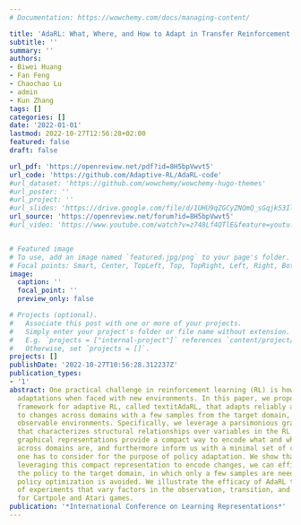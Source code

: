 ```yaml
---
# Documentation: https://wowchemy.com/docs/managing-content/

title: 'AdaRL: What, Where, and How to Adapt in Transfer Reinforcement Learning'
subtitle: ''
summary: ''
authors:
- Biwei Huang
- Fan Feng
- Chaochao Lu
- admin
- Kun Zhang
tags: []
categories: []
date: '2022-01-01'
lastmod: 2022-10-27T12:56:28+02:00
featured: false
draft: false

url_pdf: 'https://openreview.net/pdf?id=8H5bpVwvt5'
url_code: 'https://github.com/Adaptive-RL/AdaRL-code'
#url_dataset: 'https://github.com/wowchemy/wowchemy-hugo-themes'
#url_poster: ''
#url_project: ''
#url_slides: 'https://drive.google.com/file/d/1UHU9qZGCyZNQmQ_sGqjk53Il9w9PhZNx/view'
url_source: 'https://openreview.net/forum?id=8H5bpVwvt5'
#url_video: 'https://www.youtube.com/watch?v=z748Lf4QTlE&feature=youtu.be'


# Featured image
# To use, add an image named `featured.jpg/png` to your page's folder.
# Focal points: Smart, Center, TopLeft, Top, TopRight, Left, Right, BottomLeft, Bottom, BottomRight.
image:
  caption: ''
  focal_point: ''
  preview_only: false

# Projects (optional).
#   Associate this post with one or more of your projects.
#   Simply enter your project's folder or file name without extension.
#   E.g. `projects = ["internal-project"]` references `content/project/deep-learning/index.md`.
#   Otherwise, set `projects = []`.
projects: []
publishDate: '2022-10-27T10:56:28.312237Z'
publication_types:
- '1'
abstract: One practical challenge in reinforcement learning (RL) is how to make quick
  adaptations when faced with new environments. In this paper, we propose a principled
  framework for adaptive RL, called textitAdaRL, that adapts reliably and efficiently
  to changes across domains with a few samples from the target domain, even in partially
  observable environments. Specifically, we leverage a parsimonious graphical representation
  that characterizes structural relationships over variables in the RL system. Such
  graphical representations provide a compact way to encode what and where the changes
  across domains are, and furthermore inform us with a minimal set of changes that
  one has to consider for the purpose of policy adaptation. We show that by explicitly
  leveraging this compact representation to encode changes, we can efficiently adapt
  the policy to the target domain, in which only a few samples are needed and further
  policy optimization is avoided. We illustrate the efficacy of AdaRL through a series
  of experiments that vary factors in the observation, transition, and reward functions
  for Cartpole and Atari games.
publication: '*International Conference on Learning Representations*'
---
```

